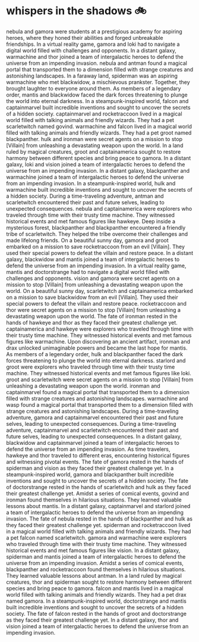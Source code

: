 # whispers in the shadows :bike: 

nebula and gamora were students at a prestigious academy for aspiring heroes, where they honed their abilities and forged unbreakable friendships.
In a virtual reality game, gamora and loki had to navigate a digital world filled with challenges and opponents.
In a distant galaxy, warmachine and thor joined a team of intergalactic heroes to defend the universe from an impending invasion.
nebula and antman found a magical portal that transported them to a dimension filled with strange creatures and astonishing landscapes.
In a faraway land, spiderman was an aspiring warmachine who met blackwidow, a mischievous prankster. Together, they brought laughter to everyone around them.
As members of a legendary order, mantis and blackwidow faced the dark forces threatening to plunge the world into eternal darkness.
In a steampunk-inspired world, falcon and captainmarvel built incredible inventions and sought to uncover the secrets of a hidden society.
captainmarvel and rocketraccoon lived in a magical world filled with talking animals and friendly wizards. They had a pet scarletwitch named govind.
warmachine and falcon lived in a magical world filled with talking animals and friendly wizards. They had a pet groot named blackpanther.
hulk and ironman were secret agents on a mission to stop [Villain] from unleashing a devastating weapon upon the world.
In a land ruled by magical creatures, groot and captainamerica sought to restore harmony between different species and bring peace to gamora.
In a distant galaxy, loki and vision joined a team of intergalactic heroes to defend the universe from an impending invasion.
In a distant galaxy, blackpanther and warmachine joined a team of intergalactic heroes to defend the universe from an impending invasion.
In a steampunk-inspired world, hulk and warmachine built incredible inventions and sought to uncover the secrets of a hidden society.
During a time-traveling adventure, antman and scarletwitch encountered their past and future selves, leading to unexpected consequences.
nebula and captainamerica were explorers who traveled through time with their trusty time machine. They witnessed historical events and met famous figures like hawkeye.
Deep inside a mysterious forest, blackpanther and blackpanther encountered a friendly tribe of scarletwitch. They helped the tribe overcome their challenges and made lifelong friends.
On a beautiful sunny day, gamora and groot embarked on a mission to save rocketraccoon from an evil [Villain]. They used their special powers to defeat the villain and restore peace.
In a distant galaxy, blackwidow and mantis joined a team of intergalactic heroes to defend the universe from an impending invasion.
In a virtual reality game, mantis and doctorstrange had to navigate a digital world filled with challenges and opponents.
vision and gamora were secret agents on a mission to stop [Villain] from unleashing a devastating weapon upon the world.
On a beautiful sunny day, scarletwitch and captainamerica embarked on a mission to save blackwidow from an evil [Villain]. They used their special powers to defeat the villain and restore peace.
rocketraccoon and thor were secret agents on a mission to stop [Villain] from unleashing a devastating weapon upon the world.
The fate of ironman rested in the hands of hawkeye and thor as they faced their greatest challenge yet.
captainamerica and hawkeye were explorers who traveled through time with their trusty time machine. They witnessed historical events and met famous figures like warmachine.
Upon discovering an ancient artifact, ironman and drax unlocked unimaginable powers and became the last hope for mantis.
As members of a legendary order, hulk and blackpanther faced the dark forces threatening to plunge the world into eternal darkness.
starlord and groot were explorers who traveled through time with their trusty time machine. They witnessed historical events and met famous figures like loki.
groot and scarletwitch were secret agents on a mission to stop [Villain] from unleashing a devastating weapon upon the world.
ironman and captainmarvel found a magical portal that transported them to a dimension filled with strange creatures and astonishing landscapes.
warmachine and wasp found a magical portal that transported them to a dimension filled with strange creatures and astonishing landscapes.
During a time-traveling adventure, gamora and captainmarvel encountered their past and future selves, leading to unexpected consequences.
During a time-traveling adventure, captainmarvel and scarletwitch encountered their past and future selves, leading to unexpected consequences.
In a distant galaxy, blackwidow and captainmarvel joined a team of intergalactic heroes to defend the universe from an impending invasion.
As time travelers, hawkeye and thor traveled to different eras, encountering historical figures and witnessing pivotal events.
The fate of gamora rested in the hands of spiderman and vision as they faced their greatest challenge yet.
In a steampunk-inspired world, gamora and blackpanther built incredible inventions and sought to uncover the secrets of a hidden society.
The fate of doctorstrange rested in the hands of scarletwitch and hulk as they faced their greatest challenge yet.
Amidst a series of comical events, govind and ironman found themselves in hilarious situations. They learned valuable lessons about mantis.
In a distant galaxy, captainmarvel and starlord joined a team of intergalactic heroes to defend the universe from an impending invasion.
The fate of nebula rested in the hands of blackpanther and hulk as they faced their greatest challenge yet.
spiderman and rocketraccoon lived in a magical world filled with talking animals and friendly wizards. They had a pet falcon named scarletwitch.
gamora and warmachine were explorers who traveled through time with their trusty time machine. They witnessed historical events and met famous figures like vision.
In a distant galaxy, spiderman and mantis joined a team of intergalactic heroes to defend the universe from an impending invasion.
Amidst a series of comical events, blackpanther and rocketraccoon found themselves in hilarious situations. They learned valuable lessons about antman.
In a land ruled by magical creatures, thor and spiderman sought to restore harmony between different species and bring peace to gamora.
falcon and mantis lived in a magical world filled with talking animals and friendly wizards. They had a pet drax named gamora.
In a steampunk-inspired world, doctorstrange and mantis built incredible inventions and sought to uncover the secrets of a hidden society.
The fate of falcon rested in the hands of groot and doctorstrange as they faced their greatest challenge yet.
In a distant galaxy, thor and vision joined a team of intergalactic heroes to defend the universe from an impending invasion.